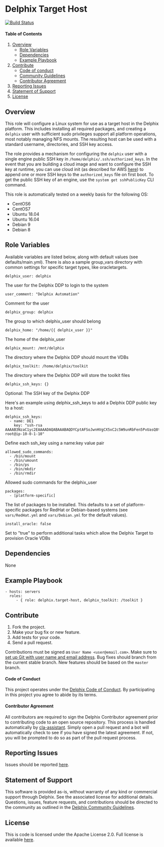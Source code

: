 Delphix Target Host
===================

[![Build Status](https://travis-ci.com/delphix/ansible-target-host.svg?branch=master)](https://travis-ci.com/delphix/ansible-target-host)

#### Table of Contents
1.  [Overview](#overview)
    *   [Role Variables](#variables)
    *   [Dependencies](#dependencies)
    *   [Example Playbook](#playbook)
2.  [Contribute](#contribute)
    *   [Code of conduct](#code-of-conduct)
    *   [Community Guidelines](#community-guidelines)
    *   [Contributor Agreement](#contributor-agreement)
3.  [Reporting Issues](#reporting-issues)
4.  [Statement of Support](#statement-of-support)
5.  [License](#license)

## <a id="overview"></a>Overview

This role will configure a Linux system for use as a target host in the Delphix
platform. This includes installing all required packages, and creating a
`delphix` user with sufficient sudo privileges support all platform operations,
most notably managing NFS mounts.  The resulting host can be used with a
standard username, directories, and SSH key access.

The role provides a mechanism for configuring the `delphix` user with a single
engine public SSH key in `/home/delphix/.ssh/authorized_keys`. In the event
that you are building a cloud image and want to configure the SSH key at
runtime, you can use cloud init (as described for AWS
[here](https://docs.aws.amazon.com/AWSEC2/latest/UserGuide/user-data.html)) to
append one or more SSH keys to the `authorized_keys` file on first boot. To get
the public SSH key of an engine, use the `system get sshPublicKey` CLI command.

This role is automatically tested on a weekly basis for the following OS:
* CentOS6
* CentOS7
* Ubuntu 18.04
* Ubuntu 16.04
* Debian 9
* Debian 8

## <a id="variables"></a>Role Variables

Available variables are listed below, along with default values (see defaults/main.yml).
There is also a sample group_vars directory with common settings for specific target types, like oracletargets.

    delphix_user: delphix
The user for the Delphix DDP to login to the system

    user_comment: "Delphix Automation"
Comment for the user

    delphix_group: delphix
The group to which delphix_user should belong

    delphix_home: "/home/{{ delphix_user }}"
The home of the delphix_user

    delphix_mount: /mnt/delphix
The directory where the Delphix DDP should mount the VDBs

    delphix_toolkit: /home/delphix/toolkit
The directory where the Delphix DDP will store the toolkit files

    delphix_ssh_keys: {}
Optional: The SSH key of the Delphix DDP

Here's an example using delphix_ssh_keys to add a Delphix DDP public key to a host:

    delphix_ssh_keys:
      - name: DE1
        key: "ssh-rsa AAAAB3NzaC1yc2EAAAADAQABAAABAQDYCptAFSoJwnHVgCX5xC2c5W9unRbFen5PvUasQ8tnlouNRte5hnKe10bgkMFN4LSUbXggXk1C+9eMMKvpKxifFFLVTNCtKGyBsrUpmKLWAoQU5ycpXFfGmgtASJn+VZh5VYbCKTcvVsadR8UA7PyOU6V5gayELKZBczw7gvpaGyM4cF4/1VqK7UzbnEXe0Rt3xozYMC+xyRSk+RZTh+grHYHb1Q/0cSsQmaw1sTlIFl8BAjXNMEmPoCISfSpO4F3yWmJUIEPtkWHWiKOUzgoi20vnvZnLHd54NAE8F+aJn4eNarAn0x2XWUdmgLuAM/7KzF5kn0+k9Pm3iJ1jE14J root@ip-10-0-1-10"
Define each ssh_key using a name:key value pair

    allowed_sudo_commands: 
      - /bin/mount
      - /bin/umount
      - /bin/ps
      - /bin/mkdir
      - /bin/rmdir
Allowed sudo commands for the delphix_user

    packages:
      - [platform-specific]
The list of packages to be installed. This defaults to a set of platform-specific packages for RedHat or Debian-based
systems (see `vars/RedHat.yml` and `vars/Debian.yml` for the default values).

    install_oracle: false
Set to "true" to perform additional tasks which allow the Delphix Target to provision Oracle VDBs

## <a id="dependencies"></a>Dependencies

None

## <a id="playbook"></a>Example Playbook

    - hosts: servers
      roles:
         - { role: delphix.target-host, delphix_toolkit: /toolkit }

## <a id="contribute"></a>Contribute

1.  Fork the project.
2.  Make your bug fix or new feature.
3.  Add tests for your code.
4.  Send a pull request.

Contributions must be signed as `User Name <user@email.com>`. Make sure to [set up Git with user name and email
address](https://git-scm.com/book/en/v2/Getting-Started-First-Time-Git-Setup). Bug fixes should branch from the current
stable branch. New features should be based on the `master` branch.

#### <a id="code-of-conduct"></a>Code of Conduct

This project operates under the [Delphix Code of Conduct](https://delphix.github.io/code-of-conduct.html). By
participating in this project you agree to abide by its terms.

#### <a id="contributor-agreement"></a>Contributor Agreement

All contributors are required to sign the Delphix Contributor agreement prior to contributing code to an open source
repository. This process is handled automatically by [cla-assistant](https://cla-assistant.io/). Simply open a pull
request and a bot will automatically check to see if you have signed the latest agreement. If not, you will be prompted
to do so as part of the pull request process.


## <a id="reporting_issues"></a>Reporting Issues

Issues should be reported [here](https://github.com/delphix/ansible-target-host/issues).

## <a id="statement-of-support"></a>Statement of Support

This software is provided as-is, without warranty of any kind or commercial support through Delphix. See the associated
license for additional details. Questions, issues, feature requests, and contributions should be directed to the
community as outlined in the [Delphix Community Guidelines](https://delphix.github.io/community-guidelines.html).

## <a id="license"></a>License

This is code is licensed under the Apache License 2.0. Full license is available [here](./LICENSE).

